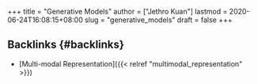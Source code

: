 +++
title = "Generative Models"
author = ["Jethro Kuan"]
lastmod = 2020-06-24T16:08:15+08:00
slug = "generative_models"
draft = false
+++

## Backlinks {#backlinks}

- [Multi-modal Representation]({{< relref "multimodal_representation" >}})
